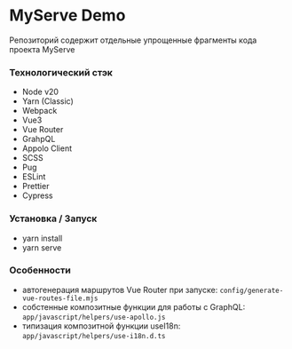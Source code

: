 # MyServe Demo

Репозиторий содержит отдельные упрощенные фрагменты кода проекта MyServe

### Технологический стэк

- Node v20
- Yarn (Classic)
- Webpack
- Vue3
- Vue Router
- GrahpQL
- Appolo Client
- SCSS
- Pug
- ESLint
- Prettier
- Cypress

### Установка / Запуск

- yarn install
- yarn serve

### Особенности

- автогенерация маршрутов Vue Router при запуске: `config/generate-vue-routes-file.mjs`
- собстенные композитные функции для работы с GraphQL: `app/javascript/helpers/use-apollo.js`
- типизация композитной функции useI18n: `app/javascript/helpers/use-i18n.d.ts`
